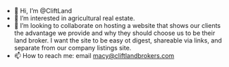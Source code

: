 - 👋 Hi, I’m @CliftLand
- 👀 I’m interested in agricultural real estate.
- 💞️ I’m looking to collaborate on hosting a website that shows our clients the advantage we provide and why they should choose us to be their land broker. I want the site to be easy ot digest, shareable via links, and separate from our company listings site.
- 📫 How to reach me: email macy@cliftlandbrokers.com

<!---
CliftLand/CliftLand is a ✨ special ✨ repository because its `README.md` (this file) appears on your GitHub profile.
You can click the Preview link to take a look at your changes.
--->
